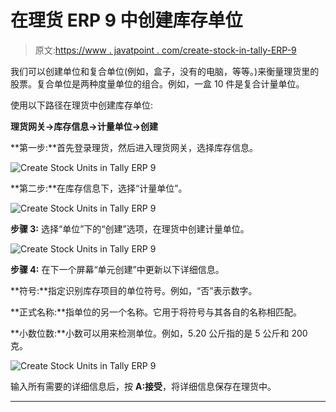 # 在理货 ERP 9 中创建库存单位

> 原文:[https://www . javatpoint . com/create-stock-in-tally-ERP-9](https://www.javatpoint.com/create-stock-units-in-tally-erp-9)

我们可以创建单位和复合单位(例如，盒子，没有的电脑，等等。)来衡量理货里的股票。复合单位是两种度量单位的组合。例如，一盒 10 件是复合计量单位。

使用以下路径在理货中创建库存单位:

**理货网关→库存信息→计量单位→创建**

**第一步:**首先登录理货，然后进入理货网关，选择库存信息。

![Create Stock Units in Tally ERP 9](../Images/2b2f5adb31dff691a3cf57b976fbb7d8.png)

**第二步:**在库存信息下，选择“计量单位”。

![Create Stock Units in Tally ERP 9](../Images/6815bf7a0bd59f3cf080e33e7e200c09.png)

**步骤 3:** 选择“单位”下的“创建”选项，在理货中创建计量单位。

![Create Stock Units in Tally ERP 9](../Images/3a800dca0e88711ca6f06917427defaa.png)

**步骤 4:** 在下一个屏幕“单元创建”中更新以下详细信息。

**符号:**指定识别库存项目的单位符号。例如，“否”表示数字。

**正式名称:**指单位的另一个名称。它用于将符号与其各自的名称相匹配。

**小数位数:**小数可以用来检测单位。例如，5.20 公斤指的是 5 公斤和 200 克。

![Create Stock Units in Tally ERP 9](../Images/647292575476b1cd1452aacb17af273a.png)

输入所有需要的详细信息后，按 **A:接受**，将详细信息保存在理货中。

* * *